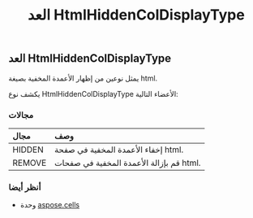 ﻿---
title: العد HtmlHiddenColDisplayType
second_title: Aspose.Cells for Python via .NET API المراجع
description:
type: docs
weight: 2160
url: /ar/python-net/aspose.cells/htmlhiddencoldisplaytype/
is_root: false
---
##  العد HtmlHiddenColDisplayType
يمثل نوعين من إظهار الأعمدة المخفية بصيغة html.



يكشف نوع HtmlHiddenColDisplayType الأعضاء التالية:

###  مجالات
| مجال| وصف|
| :- | :- |
| HIDDEN | إخفاء الأعمدة المخفية في صفحة html.|
| REMOVE | قم بإزالة الأعمدة المخفية في صفحات html.|



###  أنظر أيضا
* وحدة [aspose.cells](..)

